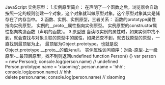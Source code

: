 JavaScript
实例原型：
   1.实例原型简介：
        在声明了一个函数之后，浏览器会自动按照一定的规则创建一个对象，这个对象就叫做原型对象。这个原型对象其实是储存在了内存当中。
   2.函数、实例、实例原型，三者关系：
        函数的prototype属性指向实例原型，
        实例的__proto__属性指向实例原型。
        实例原型的constructor属性指向构造函数（声明的函数）。
   3.原型链
        当读取实例的属性时，如果实例中找不到，就会查找与对象关联的原型中的属性，如果还查不到，就去找原型的原型，一直找到最顶层为止。
        最顶层为Object.prototype。也就是说Object.prototype.__proto__的值为null。
        实例属性访问顺序：对象-原型-上一级原型-...最顶层原型，找不到则返回undefined 
            function Person() {}
            var person = new Person();
            console.log(person.name) // undefined           
            Person.prototype.name = 'xiaoming';
            person.name = 'hhh';
            console.log(person.name) // hhh           
            delete person.name;
            console.log(person.name) // xiaoming
